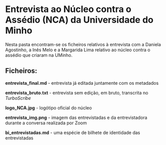 
# Entrevista ao Núcleo contra o Assédio (NCA) da Universidade do Minho 

Nesta pasta encontram-se os ficheiros relativos à entrevista com a Daniela Agostinho, a Inês Melo e a Margarida Lima relativo ao núcleo contra o assédio que criaram na UMinho.

## Ficheiros:

**entrevista_final.md** - entrevista já editada juntamente com os metadados

**entrevista_bruto.txt** - entrevista sem edição, em bruto, transcrita no *TurboScribe* 

**logo_NCA.jpg** - logótipo oficial do núcleo

**entrevista_img.png** - imagem das entrevistadas e da entrevistadora durante a conversa realizada por Zoom

**bi_entrevistadas.md** - uma espécie de bilhete de identidade das entrevistadas 